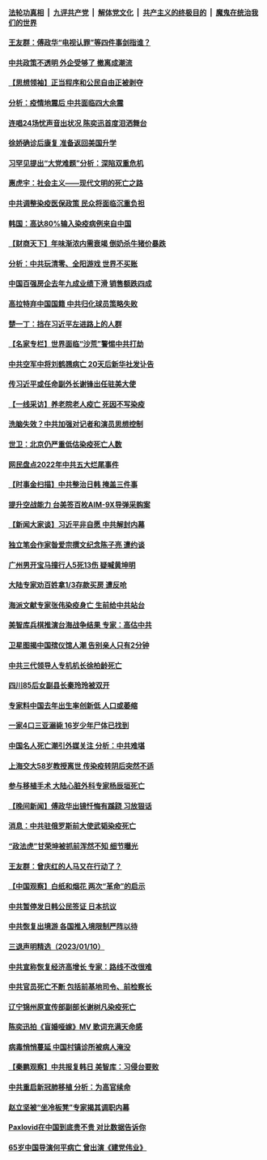 ####  [法轮功真相](../../../../basic/blob/master/README.md?t=01121212) &nbsp;|&nbsp; [九评共产党](../../../../9ping.md/blob/master/README.md?t=01121212) &nbsp;|&nbsp; [解体党文化](../../../../jtdwh.md/blob/master/README.md?t=01121212)  &nbsp;|&nbsp; [共产主义的终极目的](../../../../gczydzjmd.md/blob/master/README.md?t=01121212) &nbsp;|&nbsp; [魔鬼在统治我们的世界](../../../../mgztzwmdsj.md/blob/master/README.md?t=01121212) 

#### [王友群：傅政华“电视认罪”等四件事剑指谁？](../pages/nsc413/n13904741.md?t=01121212) 

#### [中共政策不透明 外企受够了 撤离成潮流](../pages/nsc413/n13904279.md?t=01121212) 

#### [【思想领袖】正当程序和公民自由正被剥夺](../pages/nsc413/n13878046.md?t=01121212) 

#### [分析：疫情地震后 中共面临四大余震](../pages/nsc413/n13904852.md?t=01121212) 

#### [连唱24场忧声音出状况 陈奕迅首度泪洒舞台](../pages/nsc413/n13904857.md?t=01121212) 

#### [徐娇确诊后康复 准备返回美国升学](../pages/nsc413/n13904822.md?t=01121212) 

#### [习罕见提出“大党难题”分析：深陷双重危机](../pages/nsc413/n13904766.md?t=01121212) 

#### [惠虎宇：社会主义——现代文明的死亡之路](../pages/nsc413/n13904452.md?t=01121212) 

#### [中共调整染疫医保政策 民众将面临沉重负担](../pages/nsc413/n13904658.md?t=01121212) 

#### [韩国：高达80%输入染疫病例来自中国](../pages/nsc413/n13904777.md?t=01121212) 

#### [【财商天下】年味渐浓内需衰竭 倒奶杀牛猪价暴跌](../pages/nsc413/n13904837.md?t=01121212) 

#### [分析：中共玩清零、全阳游戏 世界不买账](../pages/nsc413/n13904834.md?t=01121212) 

#### [中国百强房企去年九成业绩下滑 销售额跌四成](../pages/nsc413/n13904850.md?t=01121212) 

#### [高拉特弃中国国籍 中共归化球员策略失败](../pages/nsc413/n13904403.md?t=01121212) 

#### [楚一丁：挡在习近平左进路上的人群](../pages/nsc413/n13904349.md?t=01121212) 

#### [【名家专栏】世界面临“沙荒”警惕中共打劫](../pages/nsc413/n13904662.md?t=01121212) 

#### [中共空军中将刘鹤翘病亡 20天后新华社发讣告](../pages/nsc413/n13904779.md?t=01121212) 

#### [传习近平或任命副外长谢锋出任驻美大使](../pages/nsc413/n13904776.md?t=01121212) 

#### [【一线采访】养老院老人疫亡 死因不写染疫](../pages/nsc413/n13904494.md?t=01121212) 

#### [洗脑失效？中共加强对记者和演员思想控制](../pages/nsc413/n13904552.md?t=01121212) 

#### [世卫：北京仍严重低估染疫死亡人数](../pages/nsc413/n13904764.md?t=01121212) 

#### [网民盘点2022年中共五大烂尾事件](../pages/nsc413/n13904688.md?t=01121212) 

#### [【时事金扫描】中共整治日韩 掩盖三件事](../pages/nsc413/n13904725.md?t=01121212) 

#### [提升空战能力 台美签百枚AIM-9X导弹采购案](../pages/nsc413/n13904324.md?t=01121212) 

#### [【新闻大家谈】习近平非自愿 中共解封内幕](../pages/nsc413/n13904696.md?t=01121212) 

#### [独立笔会作家昝爱宗撰文纪念陈子亮 遭约谈](../pages/nsc413/n13904602.md?t=01121212) 

#### [广州男开宝马撞行人5死13伤 疑喊黄坤明](../pages/nsc413/n13904660.md?t=01121212) 

#### [大陆专家劝百姓拿1/3存款买房 遭反呛](../pages/nsc413/n13904551.md?t=01121212) 

#### [海派文献专家张伟染疫身亡 生前给中共站台](../pages/nsc413/n13904559.md?t=01121212) 

#### [美智库兵棋推演台海战争结果 专家：高估中共](../pages/nsc413/n13904396.md?t=01121212) 

#### [卫星图揭中国殡仪馆人潮 告别亲人只有2分钟](../pages/nsc413/n13904053.md?t=01121212) 

#### [中共三代领导人专机机长徐柏龄死亡](../pages/nsc413/n13904491.md?t=01121212) 

#### [四川85后女副县长秦玲玲被双开](../pages/nsc413/n13904560.md?t=01121212) 

#### [专家料中国去年出生率创新低 人口或萎缩](../pages/nsc413/n13904493.md?t=01121212) 

#### [一家4口三亚溺毙 16岁少年尸体已找到](../pages/nsc413/n13904537.md?t=01121212) 

#### [中国名人死亡潮引外媒关注 分析：中共难堪](../pages/nsc413/n13904469.md?t=01121212) 

#### [上海交大58岁教授离世 传染疫转阴后突然不适](../pages/nsc413/n13904241.md?t=01121212) 

#### [参与移植手术 大陆心脏外科专家杨辰垣死亡](../pages/nsc413/n13904178.md?t=01121212) 


#### [【晚间新闻】傅政华出镜忏悔有蹊跷 习放狠话](../pages/nsc413/n13904369.md?t=01121212) 


#### [消息：中共驻俄罗斯前大使武韬染疫死亡](../pages/nsc413/n13904401.md?t=01121212) 

#### [“政法虎”甘荣坤被抓前浑然不知 细节曝光](../pages/nsc413/n13904314.md?t=01121212) 

#### [王友群：曾庆红的人马又在行动了？](../pages/nsc413/n13903414.md?t=01121212) 


#### [【中国观察】白纸和烟花 两次“革命”的启示](../pages/nsc413/n13903798.md?t=01121212) 

#### [中共暂停发日韩公民签证 日本抗议](../pages/nsc413/n13904253.md?t=01121212) 

#### [中共恢复出境游 各国推入境限制严阵以待](../pages/nsc413/n13904250.md?t=01121212) 

#### [三退声明精选（2023/01/10）](../pages/nsc413/n13904269.md?t=01121212) 

#### [中共宣称恢复经济高增长 专家：路线不改很难](../pages/nsc413/n13904216.md?t=01121212) 


#### [中共官员死亡不断 包括前基地司令、前检察长](../pages/nsc413/n13904117.md?t=01121212) 

#### [辽宁锦州原宣传部副部长谢树凡染疫死亡](../pages/nsc413/n13904044.md?t=01121212) 

#### [陈奕迅拍《盲婚哑嫁》MV 歌词充满天命感](../pages/nsc413/n13904104.md?t=01121212) 

#### [病毒悄悄蔓延 中国村镇诊所被病人淹没](../pages/nsc413/n13904009.md?t=01121212) 

#### [【秦鹏观察】中共报复韩日 美智库：习侵台要败](../pages/nsc413/n13904080.md?t=01121212) 

#### [中共重启新冠肺移植 分析：为高官续命](../pages/nsc413/n13904046.md?t=01121212) 

#### [赵立坚被“坐冷板凳”专家揭其调职内幕](../pages/nsc413/n13900235.md?t=01121212) 

#### [Paxlovid在中国到底贵不贵 对比数据告诉你](../pages/nsc413/n13904029.md?t=01121212) 

#### [65岁中国导演何平病亡 曾出演《建党伟业》](../pages/nsc413/n13904014.md?t=01121212) 

